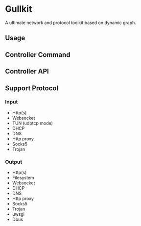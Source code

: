 # Gullkit

A ultimate network and protocol toolkit based on dynamic graph.

## Usage

## Controller Command

## Controller API

## Support Protocol

### Input

- Http(s)
- Websocket
- TUN (udptcp mode)
- DHCP
- DNS
- Http proxy
- Socks5
- Trojan

### Output

- Http(s)
- Filesystem
- Websocket
- DHCP
- DNS
- Http proxy
- Socks5
- Trojan
- uwsgi
- Dbus

